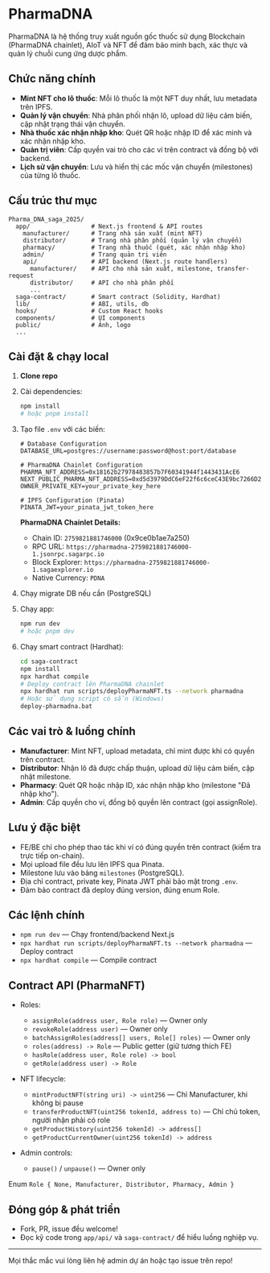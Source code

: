 # PharmaDNA

PharmaDNA là hệ thống truy xuất nguồn gốc thuốc sử dụng Blockchain (PharmaDNA chainlet), AIoT và NFT để đảm bảo minh bạch, xác thực và quản lý chuỗi cung ứng dược phẩm.

## Chức năng chính

- **Mint NFT cho lô thuốc**: Mỗi lô thuốc là một NFT duy nhất, lưu metadata trên IPFS.
- **Quản lý vận chuyển**: Nhà phân phối nhận lô, upload dữ liệu cảm biến, cập nhật trạng thái vận chuyển.
- **Nhà thuốc xác nhận nhập kho**: Quét QR hoặc nhập ID để xác minh và xác nhận nhập kho.
- **Quản trị viên**: Cấp quyền vai trò cho các ví trên contract và đồng bộ với backend.
- **Lịch sử vận chuyển**: Lưu và hiển thị các mốc vận chuyển (milestones) của từng lô thuốc.

## Cấu trúc thư mục

```
Pharma_DNA_saga_2025/
  app/                 # Next.js frontend & API routes
    manufacturer/      # Trang nhà sản xuất (mint NFT)
    distributor/       # Trang nhà phân phối (quản lý vận chuyển)
    pharmacy/          # Trang nhà thuốc (quét, xác nhận nhập kho)
    admin/             # Trang quản trị viên
    api/               # API backend (Next.js route handlers)
      manufacturer/    # API cho nhà sản xuất, milestone, transfer-request
      distributor/     # API cho nhà phân phối
      ...
  saga-contract/       # Smart contract (Solidity, Hardhat)
  lib/                 # ABI, utils, db
  hooks/               # Custom React hooks
  components/          # UI components
  public/              # Ảnh, logo
  ...
```

## Cài đặt & chạy local

1. **Clone repo**
2. Cài dependencies:
   ```bash
   npm install
   # hoặc pnpm install
   ```
3. Tạo file `.env` với các biến:

   ```env
   # Database Configuration
   DATABASE_URL=postgres://username:password@host:port/database

   # PharmaDNA Chainlet Configuration
   PHARMA_NFT_ADDRESS=0x18162b27978483857b7F60341944f1443431AcE6
   NEXT_PUBLIC_PHARMA_NFT_ADDRESS=0xd5d3979DdC6eF22f6c6ceC43E9bc7266D28edbed
   OWNER_PRIVATE_KEY=your_private_key_here

   # IPFS Configuration (Pinata)
   PINATA_JWT=your_pinata_jwt_token_here
   ```

   **PharmaDNA Chainlet Details:**

   - Chain ID: `2759821881746000` (0x9ce0b1ae7a250)
   - RPC URL: `https://pharmadna-2759821881746000-1.jsonrpc.sagarpc.io`
   - Block Explorer: `https://pharmadna-2759821881746000-1.sagaexplorer.io`
   - Native Currency: `PDNA`

4. Chạy migrate DB nếu cần (PostgreSQL)
5. Chạy app:
   ```bash
   npm run dev
   # hoặc pnpm dev
   ```
6. Chạy smart contract (Hardhat):
   ```bash
   cd saga-contract
   npm install
   npx hardhat compile
   # Deploy contract lên PharmaDNA chainlet
   npx hardhat run scripts/deployPharmaNFT.ts --network pharmadna
   # Hoặc sử dụng script có sẵn (Windows)
   deploy-pharmadna.bat
   ```

## Các vai trò & luồng chính

- **Manufacturer**: Mint NFT, upload metadata, chỉ mint được khi có quyền trên contract.
- **Distributor**: Nhận lô đã được chấp thuận, upload dữ liệu cảm biến, cập nhật milestone.
- **Pharmacy**: Quét QR hoặc nhập ID, xác nhận nhập kho (milestone "Đã nhập kho").
- **Admin**: Cấp quyền cho ví, đồng bộ quyền lên contract (gọi assignRole).

## Lưu ý đặc biệt

- FE/BE chỉ cho phép thao tác khi ví có đúng quyền trên contract (kiểm tra trực tiếp on-chain).
- Mọi upload file đều lưu lên IPFS qua Pinata.
- Milestone lưu vào bảng `milestones` (PostgreSQL).
- Địa chỉ contract, private key, Pinata JWT phải bảo mật trong `.env`.
- Đảm bảo contract đã deploy đúng version, đúng enum Role.

## Các lệnh chính

- `npm run dev` — Chạy frontend/backend Next.js
- `npx hardhat run scripts/deployPharmaNFT.ts --network pharmadna` — Deploy contract
- `npx hardhat compile` — Compile contract

## Contract API (PharmaNFT)

- Roles:

  - `assignRole(address user, Role role)` — Owner only
  - `revokeRole(address user)` — Owner only
  - `batchAssignRoles(address[] users, Role[] roles)` — Owner only
  - `roles(address) -> Role` — Public getter (giữ tương thích FE)
  - `hasRole(address user, Role role) -> bool`
  - `getRole(address user) -> Role`

- NFT lifecycle:

  - `mintProductNFT(string uri) -> uint256` — Chỉ Manufacturer, khi không bị pause
  - `transferProductNFT(uint256 tokenId, address to)` — Chỉ chủ token, người nhận phải có role
  - `getProductHistory(uint256 tokenId) -> address[]`
  - `getProductCurrentOwner(uint256 tokenId) -> address`

- Admin controls:
  - `pause()` / `unpause()` — Owner only

Enum `Role { None, Manufacturer, Distributor, Pharmacy, Admin }`

## Đóng góp & phát triển

- Fork, PR, issue đều welcome!
- Đọc kỹ code trong `app/api/` và `saga-contract/` để hiểu luồng nghiệp vụ.

---

Mọi thắc mắc vui lòng liên hệ admin dự án hoặc tạo issue trên repo!

